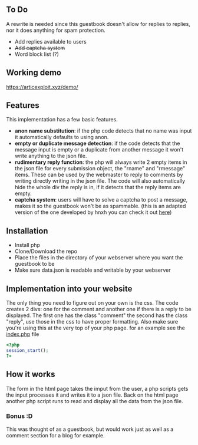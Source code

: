 ## To Do
A rewrite is needed since this guestbook doesn't allow for replies to replies, nor it does anything for spam protection.
- Add replies available to users
- ~~Add captcha system~~
- Word block list (?)

## Working demo
https://articexploit.xyz/demo/

## Features
This implementation has a few basic features.

- **anon name substitution**: if the php code detects that no name was input it automatically defaults to using anon.
- **empty or duplicate message detection**: if the code detects that the message input is empty or a duplicate from another message it won't write anything to the json file.
- **rudimentary reply function**: the php will always write 2 empty items in the json file for every submission object, the "rname" and "rmessage" items. These can be used by the webmaster to reply to comments by writing directly writing in the json file. The code will also automatically hide the whole div the reply is in, if it detects that the reply items are empty.
- **captcha system**: users will have to solve a captcha to post a message, makes it so the guestbook won't be as spammable. (this is an adapted version of the one developed by hnxh you can check it out [here](https://github.com/hnhx/captcha))

## Installation
- Install php
- Clone/Download the repo
- Place the files in the directory of your webserver where you want the guestbook to be
- Make sure data.json is readable and writable by your webserver

## Implementation into your website
The only thing you need to figure out on your own is the css. The code creates 2 divs: one for the comment and another one if there is a reply to be displayed. The first one has the class "comment" the second has the class "reply", use those in the css to have proper formatting.
Also make sure you're using this at the very top of your php page. for an example see the [index.php](https://github.com/ArticExploit/guestbook/blob/main/index.php) file
```php
<?php
session_start();
?>
```

## How it works
The form in the html page takes the imput from the user, a php scripts gets the input processes it and writes it to a json file. Back on the html page another php script runs to read and display all the data from the json file.

### Bonus :D
This was thought of as a guestbook, but would work just as well as a comment section for a blog for example.
